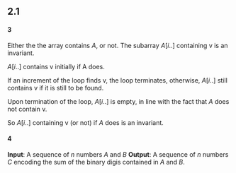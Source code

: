 ## 2.1

#### 3
Either the the array contains $A$, or not. The subarray
$A[i..]$ containing v is an invariant.

$A[i..]$ contains v initially if A does.

If an increment of the loop finds v, the loop terminates,
otherwise, $A[i..]$ still contains v if it is still to be found.

Upon termination of the loop, $A[i..]$ is empty, in line with the fact
that $A$ does not contain v.

So $A[i..]$ containing v (or not) if $A$ does is an invariant.

#### 4
**Input**: A sequence of $n$ numbers $A$ and $B$
**Output**: A sequence of $n$ numbers $C$ encoding the sum of the binary digis contained in $A$ and $B$.